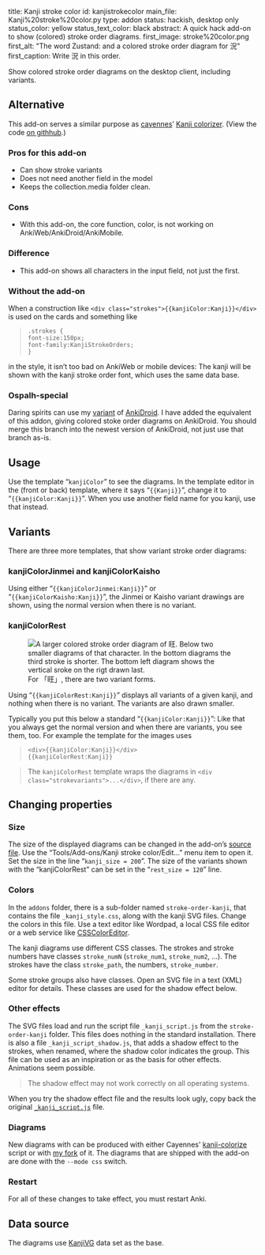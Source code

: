 title: Kanji stroke color
id: kanjistrokecolor
main_file: Kanji%20stroke%20color.py
type: addon
status: hackish, desktop only
status_color: yellow
status_text_color: black
abstract: A quick hack add-on to show (colored) stroke order diagrams.
first_image: stroke%20color.png
first_alt: "The word Zustand: and a colored stroke order diagram for 況"
first_caption: Write 況 in this order.

Show colored stroke order diagrams on the desktop client, including
variants.

## Alternative

This add-on serves a similar purpose as
[cayennes](http://cayennes.github.com)’ [Kanji
colorizer](https://ankiweb.net/shared/info/1964372878). (View the code
[on githhub](https://github.com/cayennes/kanji-colorize/).)

### Pros for this add-on
* Can show stroke variants
* Does not need another field in the model
* Keeps the collection.media folder clean.

### Cons

* With this add-on, the core function, color, is not working on
  AnkiWeb/AnkiDroid/AnkiMobile.

### Difference

* This add-on shows all characters in the input field, not just the first.

### Without the add-on

When a construction like `<div
class="strokes">{{kanjiColor:Kanji}}</div>` is used on the cards and
something like
<blockquote><pre><code>.strokes {
font-size:150px;
font-family:KanjiStrokeOrders;
}</code></pre></blockquote>
in the style, it isn’t too bad on AnkiWeb or mobile devices: The kanji
will be shown with the kanji stroke order font, which uses the same
data base.

### Ospalh-special
Daring spirits can use my
[variant](https://github.com/ospalh/Anki-Android/tree/stroke-color-addon)
of [AnkiDroid](https://github.com/nicolas-raoul/Anki-Android). I have
added the equivalent of this addon, giving colored stoke order
diagrams on AnkiDroid. You should merge this branch into the newest
version of AnkiDroid, not just use that branch as-is.

## Usage

Use the template “`kanjiColor`” to see the diagrams. In the template
editor in the (front or back) template, where it says “`{{Kanji}}`”,
change it to “`{{kanjiColor:Kanji}}`”. When you use another field name
for you kanji, use that instead.

## Variants

There are three more templates, that show variant stroke order
diagrams:

### kanjiColorJinmei and kanjiColorKaisho

Using either “`{{kanjiColorJinmei:Kanji}}`” or
“`{{kanjiColorKaisho:Kanji}}`”, the Jinmei or Kaisho variant drawings
are shown, using the normal version when there is no variant.

### kanjiColorRest

<figure>
<img src="images/three_旺.png" alt="A larger colored  stroke order diagram of
旺. Below two smaller diagrams of that character. In the bottom
diagrams the third stroke is shorter. The bottom left diagram shows
the vertical sroke on the rigt drawn last.">
<figcaption>For 「旺」, there are two variant forms.</figcaption>
</figure>

Using “`{{kanjiColorRest:Kanji}}`” displays all variants of a given
kanji, and nothing when there is no variant. The variants are also
drawn smaller.

Typically you put this below a standard “`{{kanjiColor:Kanji}}`”: Like
that you always get the normal version and when there are variants,
you see them, too. For example the template for the images uses
<blockquote><pre><code>&lt;div>{{kanjiColor:Kanji}}&lt;/div>
{{kanjiColorRest:Kanji}}</code></pre></blockquote>

<blockquote class="nb">The <code>kanjiColorRest</code> template wraps the
diagrams in <code>&ltdiv class="strokevariants">...&lt;/div></code>,
 if there are any.</blockquote>


## Changing properties

### Size

The size of the displayed diagrams can be changed in the add-on’s
[source file](https://github.com/ospalh/anki-addons/blob/master/Kanji%20stroke%20color.py).
Use the “Tools/Add-ons/Kanji stroke color/Edit...” menu item to open
it. Set the size in the line “`kanji_size = 200`”. The size of the
variants shown with the “kanjiColorRest” can be set in the “`rest_size
= 120`” line.

### Colors

In the `addons` folder, there is a sub-folder named
`stroke-order-kanji`, that contains the file `_kanji_style.css`, along
with the kanji SVG files. Change the colors in this file. Use a text
editor like Wordpad, a local CSS file editor or a web service like
[CSSColorEditor](http://css-color-replace.orca-multimedia.de/).

The kanji diagrams use different CSS classes. The strokes and stroke
numbers have classes `stroke_numN` (`stroke_num1`, `stroke_num2`,
...). The strokes have the class `stroke_path`, the numbers,
`stroke_number`.

Some stroke groups also have classes. Open an SVG
file in a text (XML) editor for details. These classes are used for
the shadow effect below.

### Other effects

The SVG files load and run the script file `_kanji_script.js` from the
`stroke-order-kanji` folder. This files does nothing in the standard
installation. There is also a file `_kanji_script_shadow.js`, that
adds a shadow effect to the strokes, when renamed, where the shadow
color indicates the group. This file can be used as an inspiration or
as the basis for other effects. Animations seem possible.

<blockquote class="nb">The shadow effect may not work correctly on all
operating systems.</blockquote>

When you try the shadow effect file and the results look ugly, copy
back the original
[`_kanji_script.js`](https://raw.github.com/ospalh/kanji-colorize/etree/kanjicolorizer/extra/_kanji_script.js)
file.

### Diagrams

New diagrams with can be produced with either Cayennes'
[kanji-colorize](https://github.com/cayennes/kanji-colorize/) script
or with [my fork](https://github.com/ospalh/kanji-colorize) of it. The
diagrams that are shipped with the add-on are done with the `--mode
css` switch.


### Restart

For all of these changes to take effect, you must restart Anki.

## Data source

The diagrams use [KanjiVG](http://kanjivg.tagaini.net/) data set as the base.
